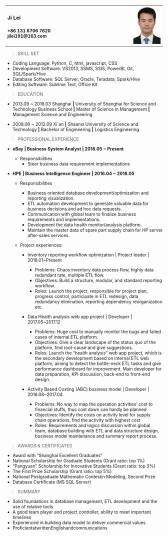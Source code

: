 <table>
<tr>
<td style="width: 80%">
<h3><strong>Ji Lei</strong><h3>
<p style="font-size:14px;">
+86 131 6706 7620 <br />
jilei191@163.com
</p>
</td>
<td>
<img src="./photo.png" alt="people_resize" title="my photo"/>
</td>
</tr>
</table>

> SKILL SET

- Coding Language: Python, C, html, javascript, CSS
- Development Software: VS2013, SSMS, SSIS, PowerBI, Git, SQL/Spark/Hive
- Database Software: SQL Server, Oracle, Teradata, Spark/Hive
- Editing Software: Sublime Text, Office Kit

> EDUCATION

- 2013.09 ~ 2016.03 Shanghai **|** University of Shanghai for Science and Technology Business School **|** Master of Science in Management **|** Management Science and Engineering

-  2008.06 ~ 2012.09 Xi`an **|** Shaanxi University of Science and Technology **|** Bachelor of Engineering **|** Logistics Engineering 

> PROFESSIONAL EXPERIENCE

 - **eBay | Business System Analyst | 2018.05 ~ Present**

   - Responsibilities
     - Steer business data requirement implementations



 - **HPE | Business Intelligence Engineer | 2016.04 ~ 2018.05**
   
   - Responsibilities
   
     - Business oriented database development/optimization and reporting visualization.
     - ETL automation development to generate valuable data for business decisions and ad hoc data requests. 
     - Communication with global team to finalize business requirements and implementations.
     - Development the data health monitor/analysis platform.
     - Maintain the master data of spare part supply chain for HP server after-sales services.
   
   - Project experiences:
     - Inventory reporting workflow optimization | Project leader | 2018.01~Present 
       - Problems: Chaos inventory data process flow, highly data redundant rate, multiple ETL flow.
       - Objectives: Build a structure, modular, and standard reporting workflow.
       - Roles: Launch the project, responsible for project plan, progress control, participate in ETL redesign, data redundancy elimination, reporting dependency reorganization etc.
   
     - Data Health analysis web app project | Developer | 2017.05~2017.12 
       - Problems: Huge cost to manually monitor the bugs and failed cases of internal ETL platform.
       - Objectives: Give a clear landscape of the status quo of the platform, find root-cause and give suggestions. 
       - Roles: Launch the “health analysis” web app project, which is the secondary development based on internal ETL web platform, aiming to detect the bottle-neck ETL tasks and give performance dashboard for improvement. Main developer for data preparation, KPI discussion, back-end to front-end design.
   
     - Activity Based Costing (ABC) business model | Developer | 2016.08~2017.04 
       - Problems: No way to map the operation activities’ cost to financial stuffs, thus cost down can hardly be planned  
       - Objectives: Identify the costs on activity level for supply chain operations, find the activity with highest cost 
       - Roles: Requirements and logics discussion within global team, database building with ETL and data structure design, business model maintenance and summary report process.

[comment]: <>
(
Regular maintenance and reporting automation development
Supply chain master data maintenance, inventory domain data/reporting automation development and ad hoc change request, conference call with American team to re-build a light-weight star data warehouse etc.
)

> AWARDS & CERTIFICATES

 - Award with “Shanghai Excellent Graduates”
 - National Scholarship for Graduate Students (Grant ratio: top 1%)
 - “Pangyuan” Scholarship for Innovative Students (Grant ratio: top 3%) 
 - The First Prize Scholarship (Grant ratio: top 5%)
 - National Postgraduate Mathematic Contestin Modeling, Second Prize 
 - Database Certificate (MS SQL Server)

> SUMMARY

  - Solid foundations in database management, ETL development and the use of relative tools 
  - A good team player and project controller, ability to meet important timelines
  - Experienced in building data model to deliver commercial values
  - ProficientatwrittenEnglishandcommunications

